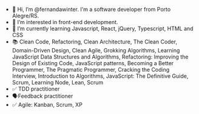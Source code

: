 - 👋 Hi, I’m @fernandawinter. I'm a software developer from Porto Alegre/RS.
- 👀 I’m interested in front-end development.
- 🌱 I’m currently learning Javascript, React, jQuery, Typescript, HTML and CSS
- 📚 Clean Code, Refactoring, Clean Architecture, The Clean Coder, Domain-Driven Design, Clean Agile, Grokking Algorithms, Learning JavaScript Data Structures and Algorithms, Refactoring: Improving the Design of Existing Code, JavaScript patterns, Becoming a Better Programmer, The Pragmatic Programmer, Cracking the Coding Interview, Introduction to Algorithms, JavaScript: The Definitive Guide, Scrum, Learning Node, Lean, Scrum
- ✅ TDD practitioner
- 🗣️Feedback practitioner
- ✅ Agile: Kanban, Scrum, XP
